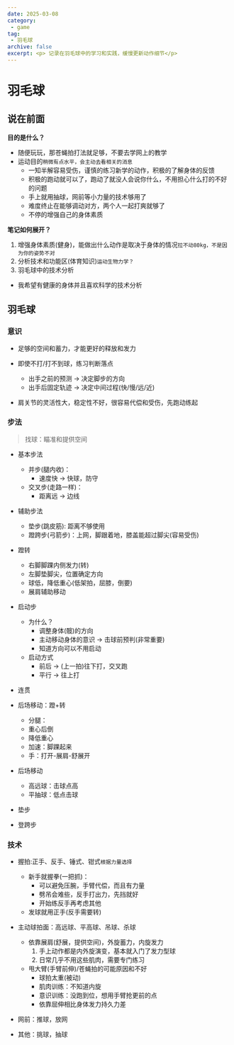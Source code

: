 ```yaml
---
date: 2025-03-08
category: 
 - game
tag:
 - 羽毛球
archive: false
excerpt: <p> 记录在羽毛球中的学习和实践，缓慢更新动作细节</p>
---
```


# 羽毛球
## 说在前面

**目的是什么？**

* 随便玩玩，那苍蝇拍打法就足够，不要去学网上的教学
* 运动目的`稍微有点水平，会主动去看相关的消息`
  * 一知半解容易受伤，谨慎的练习新学的动作，积极的了解身体的反馈
  * 积极的跑动就可以了，跑动了就没人会说你什么，不用担心什么打的不好的问题
  * 手上就用抽球，网前等小力量的技术够用了
  * 难度终止在能够调动对方，两个人一起打爽就够了
  * 不停的增强自己的身体素质

**笔记如何展开？**

1. 增强身体素质(健身)，能做出什么动作是取决于身体的情况`拉不动80kg，不是因为你的姿势不对`
2. 分析技术和功能区(体育知识)`运动生物力学？`
3. 羽毛球中的技术分析

* 我希望有健康的身体并且喜欢科学的技术分析

## 羽毛球

### 意识
* 足够的空间和蓄力，才能更好的释放和发力

* 即使不打/打不到球，练习判断落点
  * 出手之前的预测 -> 决定脚步的方向
  * 出手后固定轨迹 -> 决定中间过程(快/慢/远/近)

* 肩关节的灵活性大，稳定性不好，很容易代偿和受伤，先跑动练起

### 步法
>找球：瞄准和提供空间

* 基本步法
  * 并步(腿内收)：
    * 速度快 -> 快球，防守
  * 交叉步(走路一样)：
    * 距离远 -> 边线

* 辅助步法
  * 垫步(跳皮筋): 距离不够使用
  * 蹬跨步(弓箭步)：上网，脚跟着地，膝盖能超过脚尖(容易受伤)

* 蹬转
  * 右脚脚踝内侧发力(转)
  * 左脚垫脚尖，位置确定方向
  - 球低，降低重心(低架拍，屈膝，倒要)
  - 展肩辅助移动

* 启动步
  * 为什么？
    * 调整身体(髋)的方向
    * 主动移动身体的意识 -> 击球前预判(非常重要)
    * 知道方向可以不用启动
  * 启动方式
    * 前后 -> (上一拍)往下打，交叉跑
    * 平行 -> 往上打
* 连贯

* 后场移动：蹬+转
  * 分腿：
  * 重心后倒
  * 降低重心
  * 加速：脚踝起来
  * 手：打开-展肩-舒展开

* 后场移动
  * 高远球：击球点高
  * 平抽球：低点击球

* 垫步
* 登跨步

### 技术
* 握拍:正手、反手、锤式、钳式`根据力量选择`
  * 新手就握拳(一把抓)：
    * 可以避免压腕，手臂代偿，而且有力量
    * 劈吊会难些，反手打出力，先挡就好
    * 开始练反手再考虑其他
  * 发球就用正手(反手需要转)

* 主动球拍面：高远球、平高球、吊球、杀球
  * 依靠展肩(舒展，提供空间)，外旋蓄力，内旋发力
    1. 手上动作都是内外旋演变，基本就入门了发力型球
    2. 日常几乎不用这些肌肉，需要专门练习
  * 甩大臂(手臂前伸)/苍蝇拍的可能原因和不好
    * 球拍太重(被动)
    * 肌肉训练：不知道内旋
    * 意识训练：没跑到位，想用手臂抢更前的点
    * 依靠屈伸相比身体发力持久力差

* 网前：推球，放网
* 其他：挑球，抽球